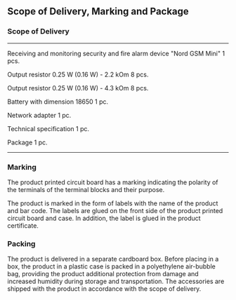 ## Scope of Delivery, Marking and Package

### Scope of Delivery

--------------------------------------------------------------------------------- -------
Receiving and monitoring security and fire alarm device "Nord GSM Mini"           1 pcs.

Output resistor 0.25 W (0.16 W) - 2.2 kOm                                         8 pcs.

Output resistor 0.25 W (0.16 W) - 4.3 kOm                                         8 pcs.

Battery with dimension 18650                                                      1 pc.

Network adapter                                                                   1 pc.

Technical specification                                                           1 pc.

Package                                                                           1 pc.

-----------------------------------------------------------------------------------------

### Marking

The product printed circuit board has a marking indicating the polarity of the terminals of the terminal blocks and their purpose. 

The product is marked in the form of labels with the name of the product and bar code. The labels are glued on the front side of the product printed circuit board and case. In addition, the label is glued in the product certificate.

### Packing

The product is delivered in a separate cardboard box. Before placing in a box, the product in a plastic case is packed in a polyethylene air-bubble bag, providing the product additional protection from damage and increased humidity during storage and transportation. The accessories are shipped with the product in accordance with the scope of delivery.
